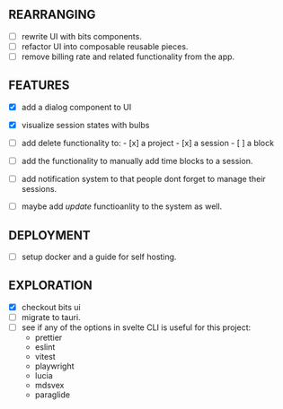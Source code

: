 ## REARRANGING
- [ ] rewrite UI with bits components.
- [ ] refactor UI into composable reusable pieces.
- [ ] remove billing rate and related functionality from the app.

## FEATURES
- [x] add a dialog component to UI
- [x] visualize session states with bulbs
- [ ] add delete functionality to:
      - [x] a project
      - [x] a session
      - [ ] a block
- [ ] add the functionality to manually add time blocks to a session.
- [ ] add notification system to that people dont forget to manage their
      sessions.
- [ ] maybe add *update* functioanlity to the system as well.


## DEPLOYMENT
 - [ ] setup docker and a guide for self hosting.

## EXPLORATION
- [x] checkout bits ui
- [ ] migrate to tauri.
- [ ] see if any of the options in svelte CLI is useful for this project:
  - prettier
  - eslint
  - vitest
  - playwright
  - lucia
  - mdsvex
  - paraglide
